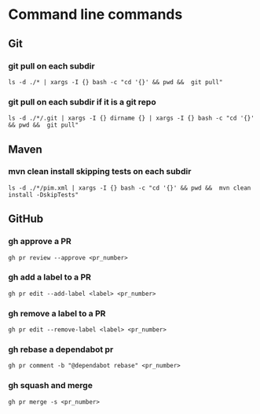 # Command line commands

## Git
### git pull on each subdir
```shell
ls -d ./* | xargs -I {} bash -c "cd '{}' && pwd &&  git pull"
```

### git pull on each subdir if it is a git repo
```shell
ls -d ./*/.git | xargs -I {} dirname {} | xargs -I {} bash -c "cd '{}' && pwd &&  git pull"
```

## Maven
### mvn clean install skipping tests on each subdir
```shell
ls -d ./*/pim.xml | xargs -I {} bash -c "cd '{}' && pwd &&  mvn clean install -DskipTests"
```

## GitHub
### gh approve a PR
```shell
gh pr review --approve <pr_number>
```

### gh add a label to a PR
```shell
gh pr edit --add-label <label> <pr_number>
```

### gh remove a label to a PR
```shell
gh pr edit --remove-label <label> <pr_number>
```

### gh rebase a dependabot pr
```shell
gh pr comment -b "@dependabot rebase" <pr_number>
```

### gh squash and merge
```shell
gh pr merge -s <pr_number>
```